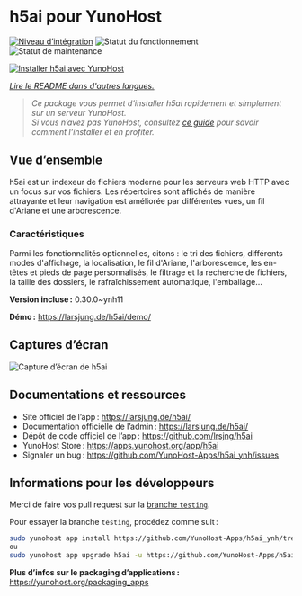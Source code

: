 <!--
Nota bene : ce README est automatiquement généré par <https://github.com/YunoHost/apps/tree/master/tools/readme_generator>
Il NE doit PAS être modifié à la main.
-->

# h5ai pour YunoHost

[![Niveau d’intégration](https://apps.yunohost.org/badge/integration/h5ai)](https://ci-apps.yunohost.org/ci/apps/h5ai/)
![Statut du fonctionnement](https://apps.yunohost.org/badge/state/h5ai)
![Statut de maintenance](https://apps.yunohost.org/badge/maintained/h5ai)

[![Installer h5ai avec YunoHost](https://install-app.yunohost.org/install-with-yunohost.svg)](https://install-app.yunohost.org/?app=h5ai)

*[Lire le README dans d'autres langues.](./ALL_README.md)*

> *Ce package vous permet d’installer h5ai rapidement et simplement sur un serveur YunoHost.*  
> *Si vous n’avez pas YunoHost, consultez [ce guide](https://yunohost.org/install) pour savoir comment l’installer et en profiter.*

## Vue d’ensemble

h5ai est un indexeur de fichiers moderne pour les serveurs web HTTP avec un focus sur vos fichiers. Les répertoires sont affichés de manière attrayante et leur navigation est améliorée par différentes vues, un fil d'Ariane et une arborescence.

### Caractéristiques

Parmi les fonctionnalités optionnelles, citons : le tri des fichiers, différents modes d'affichage, la localisation, le fil d'Ariane, l'arborescence, les en-têtes et pieds de page personnalisés, le filtrage et la recherche de fichiers, la taille des dossiers, le rafraîchissement automatique, l'emballage...


**Version incluse :** 0.30.0~ynh11

**Démo :** <https://larsjung.de/h5ai/demo/>

## Captures d’écran

![Capture d’écran de h5ai](./doc/screenshots/screenshot.jpg)

## Documentations et ressources

- Site officiel de l’app : <https://larsjung.de/h5ai/>
- Documentation officielle de l’admin : <https://larsjung.de/h5ai/>
- Dépôt de code officiel de l’app : <https://github.com/lrsjng/h5ai>
- YunoHost Store : <https://apps.yunohost.org/app/h5ai>
- Signaler un bug : <https://github.com/YunoHost-Apps/h5ai_ynh/issues>

## Informations pour les développeurs

Merci de faire vos pull request sur la [branche `testing`](https://github.com/YunoHost-Apps/h5ai_ynh/tree/testing).

Pour essayer la branche `testing`, procédez comme suit :

```bash
sudo yunohost app install https://github.com/YunoHost-Apps/h5ai_ynh/tree/testing --debug
ou
sudo yunohost app upgrade h5ai -u https://github.com/YunoHost-Apps/h5ai_ynh/tree/testing --debug
```

**Plus d’infos sur le packaging d’applications :** <https://yunohost.org/packaging_apps>
